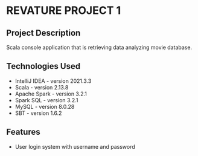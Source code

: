 # REVATURE PROJECT 1

## Project Description

Scala console application that is retrieving data analyzing movie database.

## Technologies Used

* IntelliJ IDEA - version 2021.3.3
* Scala - version 2.13.8
* Apache Spark - version 3.2.1
* Spark SQL - version 3.2.1
* MySQL - version 8.0.28
* SBT - version 1.6.2

## Features

* User login system with username and password
